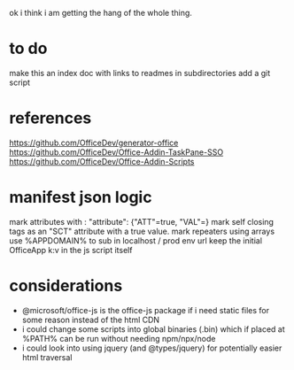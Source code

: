 ok i think i am getting the hang of the whole thing.

# to do
make this an index doc with links to readmes in subdirectories
add a git script

# references
https://github.com/OfficeDev/generator-office
https://github.com/OfficeDev/Office-Addin-TaskPane-SSO
https://github.com/OfficeDev/Office-Addin-Scripts

# manifest json logic
mark attributes with <key>: "attribute": {"ATT"=true, "VAL"=<value>}
mark self closing tags as an "SCT" attribute with a true value.
mark repeaters using arrays
use %APPDOMAIN% to sub in localhost / prod env url
keep the initial OfficeApp k:v in the js script itself

# considerations
- @microsoft/office-js is the office-js package if i need static files for some reason instead of the html CDN
- i could change some scripts into global binaries (.bin) which if placed at %PATH% can be run without needing npm/npx/node
- i could look into using jquery (and @types/jquery) for potentially easier html traversal